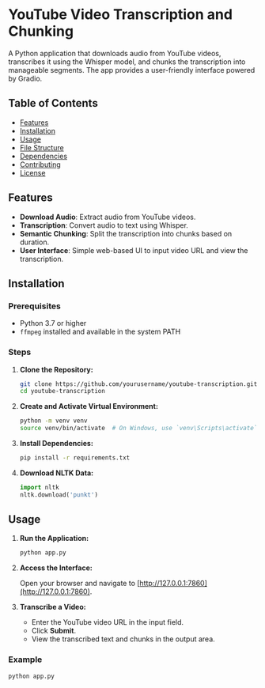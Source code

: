# YouTube Video Transcription and Chunking

A Python application that downloads audio from YouTube videos, transcribes it using the Whisper model, and chunks the transcription into manageable segments. The app provides a user-friendly interface powered by Gradio.

## Table of Contents

- [Features](#features)
- [Installation](#installation)
- [Usage](#usage)
- [File Structure](#file-structure)
- [Dependencies](#dependencies)
- [Contributing](#contributing)
- [License](#license)

## Features

- **Download Audio**: Extract audio from YouTube videos.
- **Transcription**: Convert audio to text using Whisper.
- **Semantic Chunking**: Split the transcription into chunks based on duration.
- **User Interface**: Simple web-based UI to input video URL and view the transcription.

## Installation

### Prerequisites

- Python 3.7 or higher
- `ffmpeg` installed and available in the system PATH

### Steps

1. **Clone the Repository:**

    ```bash
    git clone https://github.com/yourusername/youtube-transcription.git
    cd youtube-transcription
    ```

2. **Create and Activate Virtual Environment:**

    ```bash
    python -m venv venv
    source venv/bin/activate  # On Windows, use `venv\Scripts\activate`
    ```

3. **Install Dependencies:**

    ```bash
    pip install -r requirements.txt
    ```

4. **Download NLTK Data:**

    ```python
    import nltk
    nltk.download('punkt')
    ```

## Usage

1. **Run the Application:**

    ```bash
    python app.py
    ```

2. **Access the Interface:**

    Open your browser and navigate to [http://127.0.0.1:7860](http://127.0.0.1:7860).

3. **Transcribe a Video:**

    - Enter the YouTube video URL in the input field.
    - Click **Submit**.
    - View the transcribed text and chunks in the output area.

### Example

```bash
python app.py
